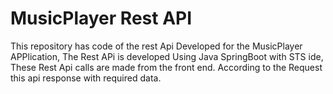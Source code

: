 # MusicPlayer Rest API
This repository has code of the rest Api Developed for the MusicPlayer APPlication,
The Rest APi is developed Using Java SpringBoot with STS ide,
These Rest Api calls are made from the front end.
According to the Request this api response with required data.

